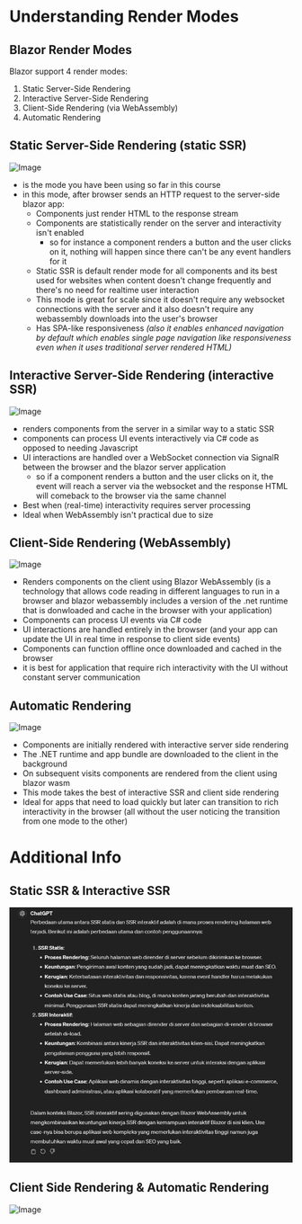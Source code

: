 # Understanding Render Modes

## Blazor Render Modes

Blazor support 4 render modes:
1. Static Server-Side Rendering
2. Interactive Server-Side Rendering
3. Client-Side Rendering (via WebAssembly)
4. Automatic Rendering

## Static Server-Side Rendering (static SSR)

![Image](/images/09-ssr.png) <br>

* is the mode you have been using so far in this course
* in this mode, after browser sends an HTTP request to the server-side blazor app:
    * Components just render HTML to the response stream
    * Components are statistically render on the server and interactivity isn't enabled
        * so for instance a component renders a button and the user clicks on it, nothing will happen since there can't be any event handlers for it
    * Static SSR is default render mode for all components and its best used for websites when content doesn't change frequently and there's no need for realtime user interaction
    * This mode is great for scale since it doesn't require any websocket connections with the server and it also doesn't require any webassembly downloads into the user's browser
    * Has SPA-like responsiveness *(also it enables enhanced navigation by default which enables single page navigation like responsiveness even when it uses traditional server rendered HTML)*

## Interactive Server-Side Rendering (interactive SSR)
![Image](/images/10-interactive-ssr.png) <br>

* renders components from the server in a similar way to a static SSR
* components can process UI events interactively via C# code as opposed to needing Javascript
* UI interactions are handled over a WebSocket connection via SignalR between the browser and the blazor server application
    * so if a component renders a button and the user clicks on it, the event will reach a server via the websocket and the response HTML will comeback to the browser via the same channel
* Best when (real-time) interactivity requires server processing
* Ideal when WebAssembly isn't practical due to size


## Client-Side Rendering (WebAssembly)
![Image](/images/12-clientside-rendering(wasm).png) <br>

* Renders components on the client using Blazor WebAssembly (is a technology that allows code reading in different languages to run in a browser and blazor webassembly includes a version of the .net runtime that is donwloaded and cache in the browser with your application)
* Components can process UI events via C# code
* UI interactions are handled entirely in the browser (and your app can update the UI in real time in response to client side events)
* Components can function offline once downloaded and cached in the browser
* it is best for application that require rich interactivity with the UI without constant server communication

## Automatic Rendering
![Image](/images/13-automatic-rendering.png) <br>

* Components are initially rendered with interactive server side rendering
* The .NET runtime and app bundle are downloaded to the client in the background
* On subsequent visits components are rendered from the client using blazor wasm
* This mode takes the best of interactive SSR and client side rendering
* Ideal for apps that need to load quickly but later can transition to rich interactivity in the browser (all without the user noticing the transition from one mode to the other)


# Additional Info

## Static SSR & Interactive SSR
![Image](./images/11-static-interactive.png) 


## Client Side Rendering & Automatic Rendering
![Image](/images/14-client-side-wasm-automatic-rendering.png)